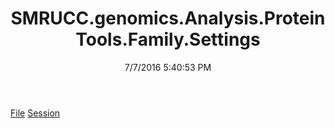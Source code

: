 ﻿---
title: SMRUCC.genomics.Analysis.ProteinTools.Family.Settings
date: 7/7/2016 5:40:53 PM
---

[File](T-SMRUCC.genomics.Analysis.ProteinTools.Family.Settings.File.html)
[Session](T-SMRUCC.genomics.Analysis.ProteinTools.Family.Settings.Session.html)
